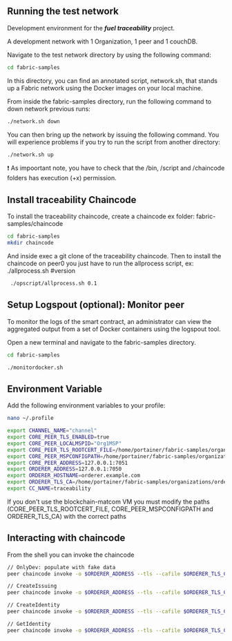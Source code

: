 ## Running the test network

Development environment for the ***fuel traceability*** project.

A development network with 1 Organization, 1 peer and 1 couchDB.

Navigate to the test network directory by using the following command:

```bash
cd fabric-samples
```

In this directory, you can find an annotated script, network.sh, that stands up a Fabric network using the Docker images on your local machine.

From inside the fabric-samples directory, run the following command to down network previous runs:

```bash
./network.sh down
```

You can then bring up the network by issuing the following command. You will experience problems if you try to run the script from another directory:

```bash
./network.sh up
```

 ❗ As impoortant note, you have to check that the /bin, /script and /chaincode folders has execution (+x) permission.

## Install traceability Chaincode

To install the traceability chaincode, create a chaincode ex folder: fabric-samples/chaincode
```bash
cd fabric-samples
mkdir chaincode
```
And inside exec a git clone of the traceability chaincode.
Then to install the chaincode on peer0 you just have to run the allprocess script, ex: ./allprocess.sh #version

```bash
 ./opscript/allprocess.sh 0.1
```

## Setup Logspout (optional): Monitor peer
To monitor the logs of the smart contract, an administrator can view the aggregated output from a set of Docker containers using the logspout tool.

Open a new terminal and navigate to the fabric-samples directory.

```bash
cd fabric-samples

./monitordocker.sh
```

## Environment Variable

Add the following environment variables to your profile:
```bash
nano ~/.profile
```

```bash
export CHANNEL_NAME="channel"
export CORE_PEER_TLS_ENABLED=true
export CORE_PEER_LOCALMSPID="Org1MSP"
export CORE_PEER_TLS_ROOTCERT_FILE=/home/portainer/fabric-samples/organizations/peerOrganizations/org1.example.com/peers/peer0.org1.example.com/tls/ca.crt
export CORE_PEER_MSPCONFIGPATH=/home/portainer/fabric-samples/organizations/peerOrganizations/org1.example.com/users/Admin@org1.example.com/msp/
export CORE_PEER_ADDRESS=127.0.0.1:7051
export ORDERER_ADDRESS=127.0.0.1:7050
export ORDERER_HOSTNAME=orderer.example.com
export ORDERER_TLS_CA=/home/portainer/fabric-samples/organizations/ordererOrganizations/example.com/orderers/orderer.example.com/msp/tlscacerts/tlsca.example.com-cert.pem
export CC_NAME=traceability
```
If you don't use the blockchain-matcom VM you must modify the paths (CORE_PEER_TLS_ROOTCERT_FILE, CORE_PEER_MSPCONFIGPATH and ORDERER_TLS_CA) with the correct paths

## Interacting with chaincode
From the shell you can invoke the chaincode

```bash
// OnlyDev: populate with fake data
peer chaincode invoke -o $ORDERER_ADDRESS --tls --cafile $ORDERER_TLS_CA -C $CHANNEL_NAME -n $CC_NAME --peerAddresses $CORE_PEER_ADDRESS --tlsRootCertFiles $CORE_PEER_TLS_ROOTCERT_FILE  -c  '{"function":"org.tecnomatica.identity:OnlyDev","Args":[]}'
```

```bash
// CreateIssuing
peer chaincode invoke -o $ORDERER_ADDRESS --tls --cafile $ORDERER_TLS_CA -C $CHANNEL_NAME -n $CC_NAME --peerAddresses $CORE_PEER_ADDRESS --tlsRootCertFiles $CORE_PEER_TLS_ROOTCERT_FILE  -c  '{"function":"org.tecnomatica.identity:CreateIssuing","Args":["{\"name\":\"Autoridad de Certificación Tecnomática\",\"certPem\":\"CertPem\"}"]}'
```

```bash
// CreateIdentity
peer chaincode invoke -o $ORDERER_ADDRESS --tls --cafile $ORDERER_TLS_CA -C $CHANNEL_NAME -n $CC_NAME --peerAddresses $CORE_PEER_ADDRESS --tlsRootCertFiles $CORE_PEER_TLS_ROOTCERT_FILE  -c  '{"function":"org.tecnomatica.identity:CreateIdentity","Args":["{\"did\":\"did:vtn:tecnomatica:aa43bdf5b4bcfac88ce9093ec3f0d58290f11c7ef6d2a683a7ee56746b333ec71\",\"certPem\":\"CertPem\"}"]}'
```

```bash
// GetIdentity
peer chaincode invoke -o $ORDERER_ADDRESS --tls --cafile $ORDERER_TLS_CA -C $CHANNEL_NAME -n $CC_NAME --peerAddresses $CORE_PEER_ADDRESS --tlsRootCertFiles $CORE_PEER_TLS_ROOTCERT_FILE  -c  '{"function":"org.tecnomatica.identity:GetIdentity","Args":["{\"did\":\"did:vtn:tecnomatica:aa43bdf5b4bcfac88ce9093ec3f0d58290f11c7ef6d2a683a7ee56746b333ec71\"}"]}'
```

